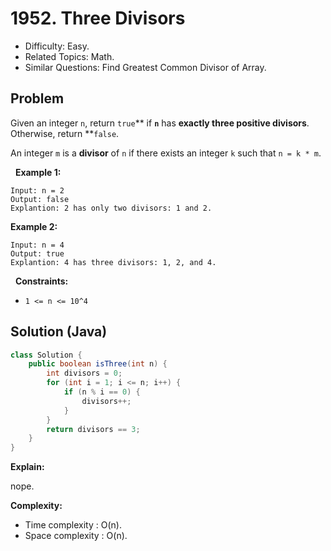 # 1952. Three Divisors

- Difficulty: Easy.
- Related Topics: Math.
- Similar Questions: Find Greatest Common Divisor of Array.

## Problem

Given an integer ```n```, return ```true```** if **```n```** has **exactly three positive divisors**. Otherwise, return **```false```.

An integer ```m``` is a **divisor** of ```n``` if there exists an integer ```k``` such that ```n = k * m```.

 
**Example 1:**

```
Input: n = 2
Output: false
Explantion: 2 has only two divisors: 1 and 2.
```

**Example 2:**

```
Input: n = 4
Output: true
Explantion: 4 has three divisors: 1, 2, and 4.
```

 
**Constraints:**


	
- ```1 <= n <= 10^4```



## Solution (Java)

```java
class Solution {
    public boolean isThree(int n) {
        int divisors = 0;
        for (int i = 1; i <= n; i++) {
            if (n % i == 0) {
                divisors++;
            }
        }
        return divisors == 3;
    }
}
```

**Explain:**

nope.

**Complexity:**

* Time complexity : O(n).
* Space complexity : O(n).
